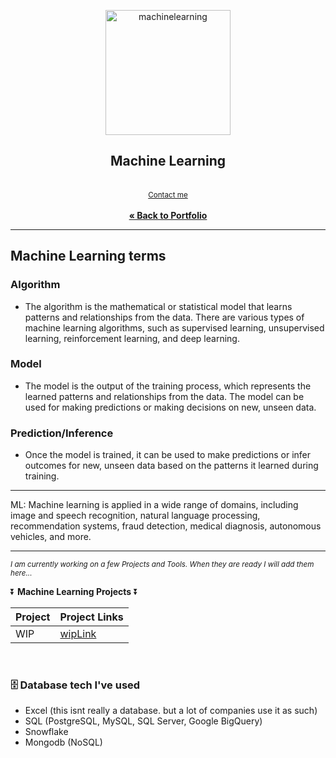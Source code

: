 <a name="readme-top"></a>
<div align="center">

 <img src="https://github.com/CameronCSS/MachineLearning/assets/121735588/902a43ba-c559-41a0-b86c-e9df175479be" alt="machinelearning" height="200">


  <h2 align="center">Machine Learning</h2>
  <p align="center">
<br> <sub><a href="https://cameroncss.com/#contact">Contact me</a></sub>
<br>
    <br>
     <a href="https://github.com/CameronCSS/PersonalProjects/blob/main/README.md"><strong>« Back to Portfolio</strong></a>
  </p>
</div>

---

## Machine Learning terms
### Algorithm
- The algorithm is the mathematical or statistical model that learns patterns and relationships from the data. There are various types of machine learning algorithms, such as supervised learning, unsupervised learning, reinforcement learning, and deep learning.

### Model
- The model is the output of the training process, which represents the learned patterns and relationships from the data. The model can be used for making predictions or making decisions on new, unseen data.

### Prediction/Inference
- Once the model is trained, it can be used to make predictions or infer outcomes for new, unseen data based on the patterns it learned during training.

---
ML:
Machine learning is applied in a wide range of domains, including image and speech recognition, natural language processing, recommendation systems, fraud detection, medical diagnosis, autonomous vehicles, and more. 

---

<sub>_I am currently working on a few Projects and Tools. When they are ready I will add them here..._</sub>

⏬ **Machine Learning Projects** ⏬

|Project|Project Links|
|---|---|
|WIP | [wipLink]()|

<br>

### 🗄️ Database tech I've used <br>
  * Excel (this isnt really a database. but a lot of companies use it as such)
  * SQL (PostgreSQL, MySQL, SQL Server, Google BigQuery)
  * Snowflake <br>
  * Mongodb (NoSQL)
<br>
